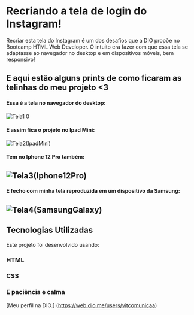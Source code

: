 # Recriando a tela de login do Instagram!

Recriar esta tela do Instagram é um dos desafios que a DIO propõe no Bootcamp HTML Web Developer. O intuito era fazer com que essa tela se adaptasse ao navegador no desktop e em dispositivos móveis, bem responsivo!

## E aqui estão alguns prints de como ficaram as telinhas do meu projeto <3

#### Essa é a tela no navegador do desktop:
![Tela1 0](https://user-images.githubusercontent.com/109999267/190832406-40a4f8c9-f677-4b22-a86c-4783ac7c60a7.jpg)

#### E assim fica o projeto no Ipad Mini:
![Tela2(IpadMini)](https://user-images.githubusercontent.com/109999267/190832374-ad2feefb-eb1a-4317-98c3-a1b387099fe8.png)

#### Tem no Iphone 12 Pro também:
## ![Tela3(Iphone12Pro)](https://user-images.githubusercontent.com/109999267/190832347-1d86153f-459e-4d79-a9be-957f8aff769e.png)

#### E fecho com minha tela reproduzida em um dispositivo da Samsung:
## ![Tela4(SamsungGalaxy)](https://user-images.githubusercontent.com/109999267/190832280-47007181-41f7-4edc-b4b4-83aa2e4c9f74.png)

## Tecnologias Utilizadas
Este projeto foi desenvolvido usando:
### HTML
### CSS
### E paciência e calma

[Meu perfil na DIO.] (https://web.dio.me/users/vitcomunicaa)
